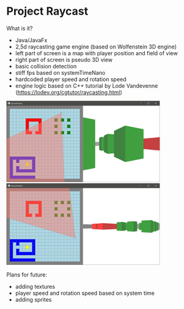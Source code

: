 # Project Raycast

What is it?
- Java/JavaFx
- 2,5d raycasting game engine (based on Wolfenstein 3D engine)
- left part of screen is a map with player position and field of view
- right part of screen is pseudo 3D view
- basic collision detection
- stiff fps based on systemTimeNano
- hardcoded player speed and rotation speed
- engine logic based on C++ tutorial by Lode Vandevenne (https://lodev.org/cgtutor/raycasting.html)
 
<img src="/img/1.jpg" alt="alt text" width="400"></br>
<img src="/img/2.jpg" alt="alt text" width="400">

Plans for future:
- adding textures
- player speed and rotation speed based on system time
- adding sprites
 
